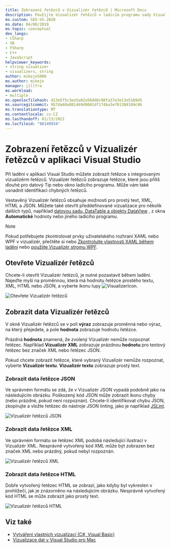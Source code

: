 ```yaml
---
title: Zobrazení řetězců v Vizualizér řetězců | Microsoft Docs
description: Použijte Vizualizér řetězců v ladicím programu sady Visual Studio k zobrazení textových řetězců, XML, HTML a JSON. Můžete zobrazit další typy objektů, včetně DataSet a DataTable.
ms.custom: SEO-VS-2020
ms.date: 04/08/2019
ms.topic: conceptual
dev_langs:
- CSharp
- VB
- FSharp
- C++
- JavaScript
helpviewer_keywords:
- string visualizer
- visualizers, string
author: mikejo5000
ms.author: mikejo
manager: jillfra
ms.workload:
- multiple
ms.openlocfilehash: d13e5f5c3ee5a82a56dd8c98fa37e3e13e5169d5
ms.sourcegitcommit: 957da60a881469d9001df1f4ba3ef01388109c86
ms.translationtype: MT
ms.contentlocale: cs-CZ
ms.lasthandoff: 01/13/2021
ms.locfileid: "98149934"
---
```

# <a name="view-strings-in-a-string-visualizer-in-visual-studio"></a>Zobrazení řetězců v Vizualizér řetězců v aplikaci Visual Studio

Při ladění v aplikaci Visual Studio můžete zobrazit řetězce s integrovaným vizualizérm řetězců. Vizualizér řetězců zobrazuje řetězce, které jsou příliš dlouhé pro datový Tip nebo okno ladicího programu. Může vám také usnadnit identifikaci chybných řetězců.

Vestavěný Vizualizér řetězců obsahuje možnosti pro prostý text, XML, HTML a JSON. Můžete také otevřít předdefinované vizualizace pro několik dalších typů, například [datovou sadu, DataTable a objekty DataView](../debugger/dataset-visualizer-dialog-box.md) , z okna **Automatické** hodnoty nebo jiného ladicího programu.

> [!NOTE]
> Pokud potřebujete zkontrolovat prvky uživatelského rozhraní XAML nebo WPF v vizualizér, přečtěte si nebo [Zkontrolujte vlastnosti XAML během ladění](../xaml-tools/inspect-xaml-properties-while-debugging.md) nebo [použijte Vizualizér stromu WPF](../debugger/how-to-use-the-wpf-tree-visualizer.md).

## <a name="open-a-string-visualizer"></a>Otevřete Vizualizér řetězců

Chcete-li otevřít Vizualizér řetězců, je nutné pozastavit během ladění. Najeďte myší na proměnnou, která má hodnotu řetězce prostého textu, XML, HTML nebo JSON, a vyberte ikonu lupy ![VisualizerIcon](../debugger/media/dbg-tips-visualizer-icon.png "Ikona Vizualizátoru").

![Otevřete Vizualizér řetězců](../debugger/media/dbg-tips-string-visualizers.png "Otevřít Vizualizér řetězců")

## <a name="view-string-visualizer-data"></a>Zobrazit data Vizualizér řetězců

V okně Vizualizér řetězců se v poli **výraz** zobrazuje proměnná nebo výraz, na který přejedete, a pole **hodnota** zobrazuje hodnotu řetězce.

Prázdná **hodnota** znamená, že zvolený Vizualizér nemůže rozpoznat řetězec. Například **Vizualizér XML** zobrazuje prázdnou **hodnotu** pro textový řetězec bez značek XML nebo řetězec JSON.

Pokud chcete zobrazit řetězce, které vybraný Vizualizér nemůže rozpoznat, vyberte **Vizualizér textu**. **Vizualizér textu** zobrazuje prostý text.

### <a name="view-json-string-data"></a>Zobrazit data řetězce JSON

Ve správném formátu se zdá, že v Vizualizér JSON vypadá podobně jako na následujícím obrázku. Poškozený kód JSON může zobrazit ikonu chyby (nebo prázdné, pokud není rozpoznán). Chcete-li identifikovat chybu JSON, zkopírujte a vložte řetězec do nástroje JSON linting, jako je například [JSLint](https://www.jslint.com/).

![Vizualizér řetězců JSON](../debugger/media/dbg-tips-string-visualizer-json.png "Vizualizér řetězců JSON")

### <a name="view-xml-string-data"></a>Zobrazit data řetězce XML

Ve správném formátu se řetězec XML podobá následující ilustraci v Vizualizér XML. Nesprávně vytvořený kód XML může být zobrazen bez značek XML nebo prázdný, pokud nebyl rozpoznán.

![Vizualizér řetězců XML](../debugger/media/dbg-string-visualizers-xml.png "Vizualizér řetězců XML")

### <a name="view-html-string-data"></a>Zobrazit data řetězce HTML

Dobře vytvořený řetězec HTML se zobrazí, jako kdyby byl vykreslen v prohlížeči, jak je znázorněno na následujícím obrázku. Nesprávně vytvořený kód HTML se může zobrazit jako prostý text.

![Vizualizér řetězců HTML](../debugger/media/dbg-string-visualizers-html.png "Vizualizér řetězců HTML")

## <a name="see-also"></a>Viz také

- [Vytváření vlastních vizualizací (C#, Visual Basic)](../debugger/create-custom-visualizers-of-data.md)
- [Vizualizace dat v Visual Studio pro Mac](/visualstudio/mac/data-visualizations)